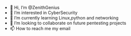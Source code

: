 - 👋 Hi, I’m @ZenithGenius
- 👀 I’m interested in CyberSecurity
- 🌱 I’m currently learning Linux,python and networking
- 💞️ I’m looking to collaborate on future pentesting projects
- 📫 How to reach me my email

<!---
ZenithGenius/ZenithGenius is a ✨ special ✨ repository because its `README.md` (this file) appears on your GitHub profile.
You can click the Preview link to take a look at your changes.
--->
